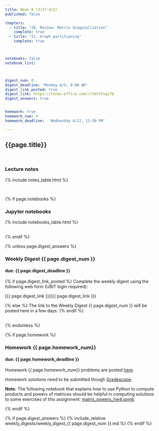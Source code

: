 ```yaml
---
title: Week 8 (3/27-4/2)
published: false

chapters:
  - title: "20. Review: Matrix diagonalization"
    complete: true
  - title: "21. Graph partitioning"
    complete: true



notebooks: false
notebook_list:



digest_num: 8
digest_deadline: 'Monday 4/3, 8:00 AM'
digest_link_posted: true
digest_link: https://forms.office.com/r/tmY1VvgcfQ
digest_answers: true


homework: true
homework_num: 4
homework_deadline:  'Wednesday 4/12, 11:59 PM'

---
```


<style>
    ul {
        padding-left: 20px;
    }
</style>


## {{page.title}}

<br/>

### Lecture notes

{% include notes_table.html %}

<br/>

{% if page.notebooks %}
### Jupyter notebooks

{% include notebooks_table.html %}

<br/>
{% endif %}


{% unless page.digest_answers %}
### Weekly Digest {{ page.digest_num }}
#### due: {{ page.digest_deadline }}

{% if page.digest_link_posted %}
Complete the weekly digest using the following web form (UBIT login required):

[{{ page.digest_link }}]({{ page.digest_link }})

{% else %}
The link to the Weekly Digest {{ page.digest_num }} will be posted here
in a few days.
{% endif %}

<br/>
{% endunless %}


{% if page.homework %}
### Homework {{ page.homework_num}}
#### due: {{ page.homework_deadline }}

Homework {{ page.homework_num}} problems are posted <a href="{{ site.baseurl }}/assets/homework/hw_{{ page.homework_num }}.pdf" target="_blank">here</a>.

Homework solutions need to be submitted though [Gradescope](https://www.gradescope.com/).

**Note.** The following notebook that explains how to use Python to compute products and powers of matrices should
be helpful in computing solutions to some exercises of this assignment:
 <a href="{{site.baseurl}}/assets/notebooks/matrix_powers_hw4.ipynb" target="_blank">matrix_powers_hw4.ipynb</a>

{% endif %}



{% if page.digest_answers %}
{% include_relative weekly_digests/weekly_digest_{{ page.digest_num }}.md %}
{% endif %}